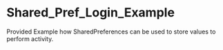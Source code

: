 # Shared_Pref_Login_Example

Provided Example how SharedPreferences can be used to store values to perform activity.
